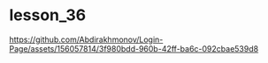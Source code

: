 # lesson_36


https://github.com/Abdirakhmonov/Login-Page/assets/156057814/3f980bdd-960b-42ff-ba6c-092cbae539d8


